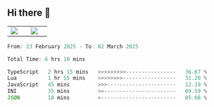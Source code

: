 ## Hi there 👋

<p align="center">
  <table align="center">
  <tr border="none">
  <td width="35%" align="center">
    <img  align="center"  src="http://github-profile-summary-cards.vercel.app/api/cards/stats?username=ricepunk&theme=github_dark" />
  </td>
    
  <td width="65%" align="center">
    <img  align="center"  src="http://github-profile-summary-cards.vercel.app/api/cards/profile-details?username=ricepunk&theme=github_dark" />
  </td>
  </tr>
  </table>
</p>

<!--START_SECTION:waka-->

```typescript
From: 23 February 2025 - To: 02 March 2025

Total Time: 6 hrs 10 mins

TypeScript   2 hrs 15 mins   >>>>>>>>>----------------   36.67 %
Lua          1 hr 55 mins    >>>>>>>>-----------------   31.20 %
JavaScript   45 mins         >>>----------------------   12.19 %
INI          35 mins         >>-----------------------   09.59 %
JSON         18 mins         >------------------------   05.08 %
```

<!--END_SECTION:waka-->
